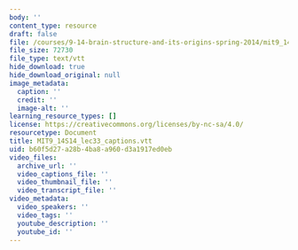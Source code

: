 ```yaml
---
body: ''
content_type: resource
draft: false
file: /courses/9-14-brain-structure-and-its-origins-spring-2014/mit9_14s14_lec33_captions.vtt
file_size: 72730
file_type: text/vtt
hide_download: true
hide_download_original: null
image_metadata:
  caption: ''
  credit: ''
  image-alt: ''
learning_resource_types: []
license: https://creativecommons.org/licenses/by-nc-sa/4.0/
resourcetype: Document
title: MIT9_14S14_lec33_captions.vtt
uid: b60f5d27-a28b-4ba8-a960-d3a1917ed0eb
video_files:
  archive_url: ''
  video_captions_file: ''
  video_thumbnail_file: ''
  video_transcript_file: ''
video_metadata:
  video_speakers: ''
  video_tags: ''
  youtube_description: ''
  youtube_id: ''
---
```

